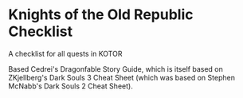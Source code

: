 # Knights of the Old Republic Checklist
A checklist for all quests in KOTOR 

Based Cedrei's Dragonfable Story Guide, which is itself based on ZKjellberg's Dark Souls 3 Cheat Sheet (which was based on Stephen McNabb's Dark Souls 2 Cheat Sheet).
